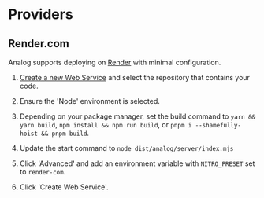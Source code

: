 # Providers

## Render.com

Analog supports deploying on [Render](https://render.com/) with minimal configuration.

1. [Create a new Web Service](https://dashboard.render.com/select-repo?type=web) and select the repository that contains your code.

1. Ensure the 'Node' environment is selected.

1. Depending on your package manager, set the build command to `yarn && yarn build`, `npm install && npm run build`, or `pnpm i --shamefully-hoist && pnpm build`.

1. Update the start command to `node dist/analog/server/index.mjs`

1. Click 'Advanced' and add an environment variable with `NITRO_PRESET` set to `render-com`.

1. Click 'Create Web Service'.
